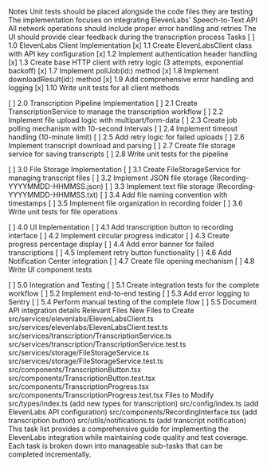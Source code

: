 Notes
Unit tests should be placed alongside the code files they are testing
The implementation focuses on integrating ElevenLabs' Speech-to-Text API
All network operations should include proper error handling and retries
The UI should provide clear feedback during the transcription process
Tasks
[ ] 1.0 ElevenLabs Client Implementation
[x] 1.1 Create ElevenLabsClient class with API key configuration
[x] 1.2 Implement authentication header handling
[x] 1.3 Create base HTTP client with retry logic (3 attempts, exponential backoff)
[x] 1.7 Implement pollJob(id:) method
[x] 1.8 Implement downloadResult(id:) method
[x] 1.9 Add comprehensive error handling and logging
[x] 1.10 Write unit tests for all client methods

[ ] 2.0 Transcription Pipeline Implementation
[ ] 2.1 Create TranscriptionService to manage the transcription workflow
[ ] 2.2 Implement file upload logic with multipart/form-data
[ ] 2.3 Create job polling mechanism with 10-second intervals
[ ] 2.4 Implement timeout handling (10-minute limit)
[ ] 2.5 Add retry logic for failed uploads
[ ] 2.6 Implement transcript download and parsing
[ ] 2.7 Create file storage service for saving transcripts
[ ] 2.8 Write unit tests for the pipeline

[ ] 3.0 File Storage Implementation
[ ] 3.1 Create FileStorageService for managing transcript files
[ ] 3.2 Implement JSON file storage (Recording-YYYYMMDD-HHMMSS.json)
[ ] 3.3 Implement text file storage (Recording-YYYYMMDD-HHMMSS.txt)
[ ] 3.4 Add file naming convention with timestamps
[ ] 3.5 Implement file organization in recording folder
[ ] 3.6 Write unit tests for file operations

[ ] 4.0 UI Implementation
[ ] 4.1 Add transcription button to recording interface
[ ] 4.2 Implement circular progress indicator
[ ] 4.3 Create progress percentage display
[ ] 4.4 Add error banner for failed transcriptions
[ ] 4.5 Implement retry button functionality
[ ] 4.6 Add Notification Center integration
[ ] 4.7 Create file opening mechanism
[ ] 4.8 Write UI component tests

[ ] 5.0 Integration and Testing
[ ] 5.1 Create integration tests for the complete workflow
[ ] 5.2 Implement end-to-end testing
[ ] 5.3 Add error logging to Sentry
[ ] 5.4 Perform manual testing of the complete flow
[ ] 5.5 Document API integration details
Relevant Files
New Files to Create
src/services/elevenlabs/ElevenLabsClient.ts
src/services/elevenlabs/ElevenLabsClient.test.ts
src/services/transcription/TranscriptionService.ts
src/services/transcription/TranscriptionService.test.ts
src/services/storage/FileStorageService.ts
src/services/storage/FileStorageService.test.ts
src/components/TranscriptionButton.tsx
src/components/TranscriptionButton.test.tsx
src/components/TranscriptionProgress.tsx
src/components/TranscriptionProgress.test.tsx
Files to Modify
src/types/index.ts (add new types for transcription)
src/config/index.ts (add ElevenLabs API configuration)
src/components/RecordingInterface.tsx (add transcription button)
src/utils/notifications.ts (add transcript notification)
This task list provides a comprehensive guide for implementing the ElevenLabs integration while maintaining code quality and test coverage. Each task is broken down into manageable sub-tasks that can be completed incrementally.
